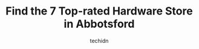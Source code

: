 ---
layout: ampstory
image: https://i0.wp.com/www.auto.or.id/wp-content/uploads/2023/06/pro-desk-at-lowes-0-abbotsford-1686326249.jpeg?resize=640,853
author: techidn
featured: false
description: Abbotsford, British Columbia, Canada is a haven for Hardware Store enthusiasts, boasting an impressive array of 7 top-notch establishments. Whether youre a seasoned connoisseur or simply cu
title: Find the 7 Top-rated Hardware Store in Abbotsford
cover:
   title: Find the 7 Top-rated Hardware Store in Abbotsford
   subtitle: AUTO.OR.ID
   background: https://www.auto.or.id/wp-content/uploads/2023/06/pro-desk-at-lowes-0-abbotsford-1686326249.jpeg

pages: 
 - layout: thirds
   top: <h1>#1 Lowes Home Improvement</h1>
   bottom: "<p>I did not know that Lowes sold moving boxes!They have small, medium and large.Very strong sturdy boxes.The prices were the most reasonable here. I did shop compare!They h</p>"
   background: https://www.auto.or.id/wp-content/uploads/2023/06/pro-desk-at-lowes-1-abbotsford-1686326251.jpeg
   backgroundblur: true
 - layout: thirds
   top: <h1>#2 Blackwood Building Centre Ltd</h1>
   bottom: "<p>33050 South Fraser Way, Abbotsford, BC V2S 2A9, Canada</p>"
   background: https://www.auto.or.id/wp-content/uploads/2023/06/pro-desk-at-lowes-2-abbotsford-1686326251.jpeg
   cta:
      link: https://www.auto.or.id/find-the-7-top-rated-hardware-store-in-abbotsford/
      text: Find the 7 Top-rated Hardware Store in Abbotsford
 - layout: thirds
   top: <h1>#3 RONA Abbotsford</h1>
   bottom: "<p>32073 South Fraser Way, Abbotsford, BC V2T 1W3, Canada</p>"
   background: https://images.unsplash.com/photo-1602343231320-87c11b1adcda?ixlib=rb-4.0.3&ixid=MnwxMjA3fDB8MHxwaG90by1wYWdlfHx8fGVufDB8fHx8&auto=format&fit=crop&w=640&h=853&q=80
   cta:
      link: https://www.auto.or.id/find-the-7-top-rated-hardware-store-in-abbotsford/
      text: Find the 7 Top-rated Hardware Store in Abbotsford
 - layout: thirds
   top: <h1>#4 Pearce Hardware</h1>
   bottom: "<p>3147 272 St, Aldergrove, BC V4W 3R9, Canada</p>"
   background: https://images.unsplash.com/photo-1608506876688-ab805ee6c2c6?ixlib=rb-4.0.3&ixid=MnwxMjA3fDB8MHxwaG90by1wYWdlfHx8fGVufDB8fHx8&auto=format&fit=crop&w=640&h=853&q=80
   cta:
      link: https://www.auto.or.id/find-the-7-top-rated-hardware-store-in-abbotsford/
      text: Find the 7 Top-rated Hardware Store in Abbotsford
 - layout: thirds
   top: <h1>#5 KMS Tools & Equipment</h1>
   bottom: "<p>34530 McConnell Rd, Abbotsford, BC V2S 8H2, Canada</p>"
   background: https://images.unsplash.com/photo-1568616388993-4e1a60b29532?ixlib=rb-4.0.3&ixid=MnwxMjA3fDB8MHxwaG90by1wYWdlfHx8fGVufDB8fHx8&auto=format&fit=crop&w=640&h=853&q=80
   cta:
      link: https://www.auto.or.id/find-the-7-top-rated-hardware-store-in-abbotsford/
      text: Find the 7 Top-rated Hardware Store in Abbotsford
 - layout: thirds
   top: <h1>#6 RONA Building Supplies - Abbotsford</h1>
   bottom: "<p>28728 Fraser Hwy, Abbotsford, BC V4X 1K8, Canada</p>"
   background: https://images.unsplash.com/photo-1586158775613-8c3ee053acbe?ixlib=rb-4.0.3&ixid=MnwxMjA3fDB8MHxwaG90by1wYWdlfHx8fGVufDB8fHx8&auto=format&fit=crop&w=640&h=853&q=80
   cta:
      link: https://www.auto.or.id/find-the-7-top-rated-hardware-store-in-abbotsford/
      text: Find the 7 Top-rated Hardware Store in Abbotsford
 - layout: thirds
   top: <h1>#7 HNT Tools</h1>
   bottom: "<p>34150 South Fraser Way #1B, Abbotsford, BC V2S 2C6, Canada</p>"
   background: https://images.unsplash.com/photo-1568616389075-7ec27e747c9a?ixlib=rb-4.0.3&ixid=MnwxMjA3fDB8MHxwaG90by1wYWdlfHx8fGVufDB8fHx8&auto=format&fit=crop&w=640&h=853&q=80
   cta:
      link: https://www.auto.or.id/find-the-7-top-rated-hardware-store-in-abbotsford/
      text: Find the 7 Top-rated Hardware Store in Abbotsford
 - layout: thirds
   middle: Continue reading...
   background: https://images.unsplash.com/photo-1583169215889-68d12eea7c1e?ixlib=rb-4.0.3&ixid=MnwxMjA3fDB8MHxwaG90by1wYWdlfHx8fGVufDB8fHx8&auto=format&fit=crop&w=640&h=853&q=80
   cta:
      link: https://www.auto.or.id/find-the-7-top-rated-hardware-store-in-abbotsford/
      text: Find the 7 Top-rated Hardware Store in Abbotsford

---
